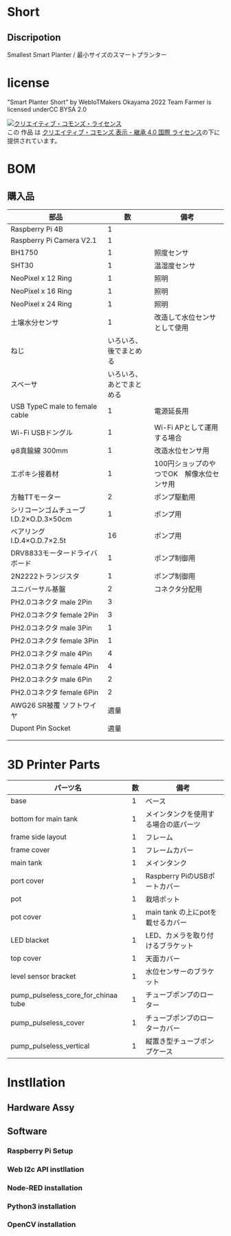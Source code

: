 # Short
## Discripotion
Smallest Smart Planter / 最小サイズのスマートプランター

# license
"Smart Planter Short" by WebIoTMakers Okayama 2022 Team Farmer is licensed underCC BYSA 2.0﻿

<a rel="license" href="http://creativecommons.org/licenses/by-sa/4.0/"><img alt="クリエイティブ・コモンズ・ライセンス" style="border-width:0" src="https://i.creativecommons.org/l/by-sa/4.0/88x31.png" /></a><br />この 作品 は <a rel="license" href="http://creativecommons.org/licenses/by-sa/4.0/">クリエイティブ・コモンズ 表示 - 継承 4.0 国際 ライセンス</a>の下に提供されています。

# BOM
## 購入品
|部品|数|備考|
|-|-|-|
|Raspberry Pi 4B|1||
|Raspberry Pi Camera V2.1|1||
|BH1750|1|照度センサ|
|SHT30|1|温湿度センサ|
|NeoPixel x 12 Ring|1|照明|
|NeoPixel x 16 Ring|1|照明|
|NeoPixel x 24 Ring|1|照明|
|土壌水分センサ|1|改造して水位センサとして使用|
|ねじ|いろいろ、後でまとめる||
|スペーサ|いろいろ、あとでまとめる||
|USB TypeC male to female cable|1|電源延長用|
|Wi-Fi USBドングル|1|Wi-Fi APとして運用する場合|
|φ8真鍮線 300mm|1|改造水位センサ用|
|エポキシ接着材|1|100円ショップのやつでOK　解像水位センサ用|
|方軸TTモーター|2|ポンプ駆動用|
|シリコーンゴムチューブ I.D.2×O.D.3×50cm|1|ポンプ用|
|ベアリング I.D.4×O.D.7×2.5t|16|ポンプ用|
|DRV8833モータードライバボード|1|ポンプ制御用|
|2N2222トランジスタ|1|ポンプ制御用|
|ユニバーサル基盤|2|コネクタ分配用|
|PH2.0コネクタ male 2Pin|3||
|PH2.0コネクタ female 2Pin|3||
|PH2.0コネクタ male 3Pin|1||
|PH2.0コネクタ female 3Pin|1||
|PH2.0コネクタ male 4Pin|4||
|PH2.0コネクタ female 4Pin|4||
|PH2.0コネクタ male 6Pin|2||
|PH2.0コネクタ female 6Pin|2||
|AWG26 SR被覆 ソフトワイヤ|適量||
|Dupont Pin Socket|適量||
||||
||||


# 3D Printer Parts
|パーツ名|数|備考|
|-|-|-|
|base|1|ベース|
|bottom for main tank|1|メインタンクを使用する場合の底パーツ|
|frame side layout|1|フレーム|
|frame cover|1|フレームカバー|
|main tank|1|メインタンク|
|port cover|1|Raspberry PiのUSBポートカバー|
|pot|1|栽培ポット|
|pot cover|1|main tank の上にpotを載せるカバー|
|LED blacket|1|LED、カメラを取り付けるブラケット|
|top cover|1|天面カバー|
|level sensor bracket|1|水位センサーのブラケット|
|pump_pulseless_core_for_chinaa tube|1|チューブポンプのローター|
|pump_pulseless_cover|1|チューブポンプのローターカバー|
|pump_pulseless_vertical|1|縦置き型チューブポンプケース|

# Instllation
## Hardware Assy

## Software
### Raspberry Pi Setup

### Web I2c API instllation

### Node-RED installation

### Python3 installation

### OpenCV installation




